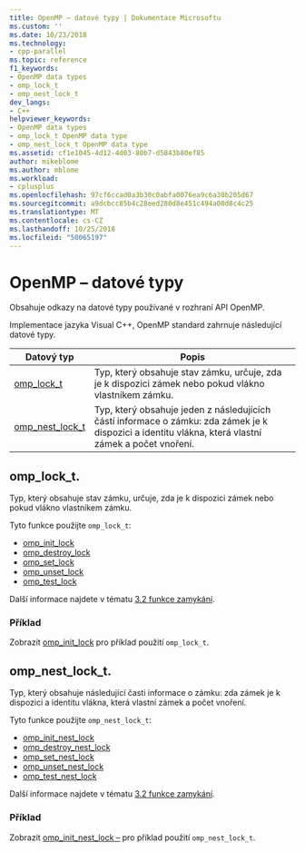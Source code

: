 ```yaml
---
title: OpenMP – datové typy | Dokumentace Microsoftu
ms.custom: ''
ms.date: 10/23/2018
ms.technology:
- cpp-parallel
ms.topic: reference
f1_keywords:
- OpenMP data types
- omp_lock_t
- omp_nest_lock_t
dev_langs:
- C++
helpviewer_keywords:
- OpenMP data types
- omp_lock_t OpenMP data type
- omp_nest_lock_t OpenMP data type
ms.assetid: cf1e1045-4d12-4d03-80b7-d5843b80ef85
author: mikeblome
ms.author: mblome
ms.workload:
- cplusplus
ms.openlocfilehash: 97cf6ccad0a3b30c0abfa0076ea9c6a30b205d67
ms.sourcegitcommit: a9dcbcc85b4c28eed280d8e451c494a00d8c4c25
ms.translationtype: MT
ms.contentlocale: cs-CZ
ms.lasthandoff: 10/25/2018
ms.locfileid: "50065197"
---
```

# <a name="openmp-data-types"></a>OpenMP – datové typy

Obsahuje odkazy na datové typy používané v rozhraní API OpenMP.

Implementace jazyka Visual C++, OpenMP standard zahrnuje následující datové typy.

|Datový typ|Popis|
|---------|-----------|
|[omp_lock_t](#omp-lock-t)|Typ, který obsahuje stav zámku, určuje, zda je k dispozici zámek nebo pokud vlákno vlastníkem zámku.|
|[omp_nest_lock_t](#omp-nest-lock-t)|Typ, který obsahuje jeden z následujících částí informace o zámku: zda zámek je k dispozici a identitu vlákna, která vlastní zámek a počet vnoření.|

## <a name="omp-lock-t"></a>omp_lock_t.

Typ, který obsahuje stav zámku, určuje, zda je k dispozici zámek nebo pokud vlákno vlastníkem zámku.

Tyto funkce použijte `omp_lock_t`:

- [omp_init_lock](openmp-functions.md#omp-init-lock)
- [omp_destroy_lock](openmp-functions.md#omp-destroy-lock)
- [omp_set_lock](openmp-functions.md#omp-set-lock)
- [omp_unset_lock](openmp-functions.md#omp-unset-lock)
- [omp_test_lock](openmp-functions.md#omp-test-lock)

Další informace najdete v tématu [3.2 funkce zamykání](../../../parallel/openmp/3-2-lock-functions.md).

### <a name="example"></a>Příklad

Zobrazit [omp_init_lock](openmp-functions.md#omp-init-lock) pro příklad použití `omp_lock_t`.

## <a name="omp-nest-lock-t"></a>omp_nest_lock_t.

Typ, který obsahuje následující časti informace o zámku: zda zámek je k dispozici a identitu vlákna, která vlastní zámek a počet vnoření.

Tyto funkce použijte `omp_nest_lock_t`:

- [omp_init_nest_lock](openmp-functions.md#omp-init-nest-lock)
- [omp_destroy_nest_lock](openmp-functions.md#omp-destroy-nest-lock)
- [omp_set_nest_lock](openmp-functions.md#omp-set-nest-lock)
- [omp_unset_nest_lock](openmp-functions.md#omp-unset-nest-lock)
- [omp_test_nest_lock](openmp-functions.md#omp-test-nest-lock)

Další informace najdete v tématu [3.2 funkce zamykání](../../../parallel/openmp/3-2-lock-functions.md).

### <a name="example"></a>Příklad

Zobrazit [omp_init_nest_lock –](openmp-functions.md#omp-init-nest-lock) pro příklad použití `omp_nest_lock_t`.
